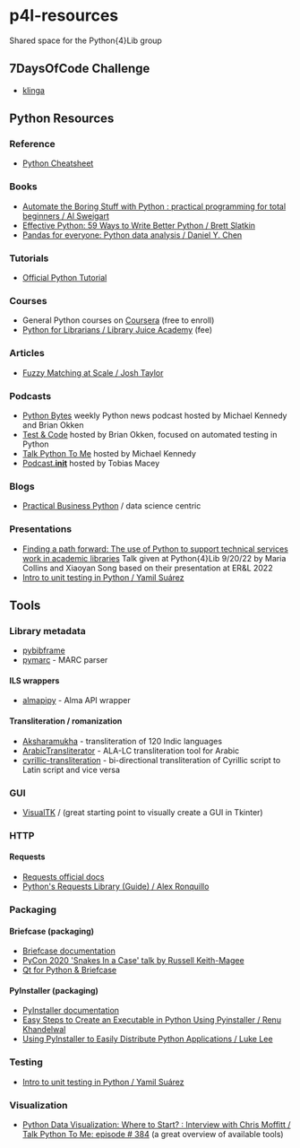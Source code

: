 # p4l-resources
Shared space for the Python{4}Lib group

## 7DaysOfCode Challenge
+ [klinga](https://github.com/klinga/p4l-first-challenge)


## Python Resources
### Reference
+ [Python Cheatsheet](https://www.pythoncheatsheet.org/)

### Books
+ [Automate the Boring Stuff with Python : practical programming for total beginners / Al Sweigart](https://worldcat.org/title/1128094127)
+ [Effective Python: 59 Ways to Write Better Python / Brett Slatkin](https://www.worldcat.org/title/1140129622)
+ [Pandas for everyone: Python data analysis / Daniel Y. Chen](https://worldcat.org/en/title/1240309883)

### Tutorials
+ [Official Python Tutorial](https://docs.python.org/3/tutorial/index.html)

### Courses
+ General Python courses on [Coursera](https://www.coursera.org/courses?query=python) (free to enroll)
+ [Python for Librarians / Library Juice Academy](https://libraryjuiceacademy.com/shop/course/270-python-for-librarians/) (fee)

### Articles
+ [Fuzzy Matching at Scale / Josh Taylor](https://towardsdatascience.com/fuzzy-matching-at-scale-84f2bfd0c536)

### Podcasts
+ [Python Bytes](https://pythonbytes.fm/) weekly Python news podcast hosted by Michael Kennedy and Brian Okken
+ [Test & Code](https://testandcode.com/) hosted by Brian Okken, focused on automated testing in Python
+ [Talk Python To Me](https://talkpython.fm/) hosted by Michael Kennedy
+ [Podcast.__init__](https://www.pythonpodcast.com/) hosted by Tobias Macey

### Blogs
+ [Practical Business Python](https://pbpython.com/) / data science centric

### Presentations
+ [Finding a path forward: The use of Python to support technical services work in academic libraries](https://docs.google.com/presentation/d/1598qxRIB08_kLaJov_CsKWHw5VctFY0MIZhohQUG6ww/edit#slide=id.p1) Talk given at Python{4}Lib 9/20/22 by Maria Collins and Xiaoyan Song based on their presentation at ER&L 2022
+ [Intro to unit testing in Python / Yamil Suárez](https://docs.google.com/presentation/d/1t1dl7SANyhp4uClRP2JsijWj05nr5AkbUJIAB66GKFQ/edit?usp=sharing)

## Tools

### Library metadata
+ [pybibframe](https://pypi.org/project/pybibframe/)
+ [pymarc](https://pymarc.readthedocs.io/en/latest/) - MARC parser

#### ILS wrappers
+ [almapipy](https://github.com/UCDavisLibrary/almapipy) - Alma API wrapper

#### Transliteration / romanization
+ [Aksharamukha](https://github.com/virtualvinodh/aksharamukha-python) - transliteration of 120 Indic languages
+ [ArabicTransliterator](https://github.com/MTG/ArabicTransliterator) - ALA-LC transliteration tool for Arabic
+ [cyrillic-transliteration](https://github.com/opendatakosovo/cyrillic-transliteration) - bi-directional transliteration of Cyrillic script to Latin script and vice versa

### GUI
+ [VisualTK](https://visualtk.com/) / (great starting point to visually create a GUI in Tkinter)

### HTTP
#### Requests
+ [Requests official docs](https://requests.readthedocs.io/en/latest/)
+ [Python's Requests Library (Guide) / Alex Ronquillo](https://realpython.com/python-requests/)

### Packaging
#### Briefcase (packaging)
+ [Briefcase documentation](https://briefcase.readthedocs.io/en/latest/)
+ [PyCon 2020 'Snakes In a Case' talk by Russell Keith-Magee](https://us.pycon.org/2020/schedule/presentation/126/)
+ [Qt for Python & Briefcase](https://doc.qt.io/qtforpython/deployment-briefcase.html)

#### PyInstaller (packaging)
+ [PyInstaller documentation](https://pyinstaller.org/en/stable/index.html)
+ [Easy Steps to Create an Executable in Python Using Pyinstaller / Renu Khandelwal](https://medium.com/swlh/easy-steps-to-create-an-executable-in-python-using-pyinstaller-cc48393bcc64)
+ [Using PyInstaller to Easily Distribute Python Applications / Luke Lee](https://realpython.com/pyinstaller-python/)

### Testing
+ [Intro to unit testing in Python / Yamil Suárez](https://docs.google.com/presentation/d/1t1dl7SANyhp4uClRP2JsijWj05nr5AkbUJIAB66GKFQ/edit?usp=sharing)

### Visualization
+ [Python Data Visualization: Where to Start? : Interview with Chris Moffitt / Talk Python To Me: episode # 384](https://talkpython.fm/episodes/transcript/384/python-data-visualization-where-to-start) (a great overview of available tools)